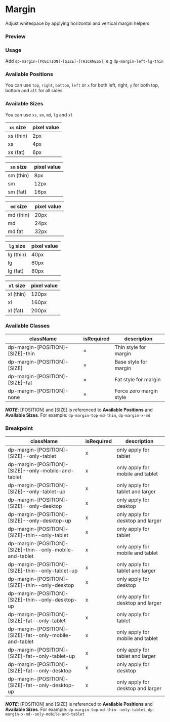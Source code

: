 # Margin
Adjust whitespace by applying horizontal and vertical margin helpers

### Preview
<!-- STORY -->

### Usage
Add `dp-margin-[POSITION]-[SIZE]-[THICKNESS]`, e.g `dp-margin-left-lg-thin`

### Available Positions
You can use `top`, `right`, `bottom`, `left` or `x` for both left, right, `y` for both top, bottom and `all` for all sides

### Available Sizes
You can use `xs`, `sm`, `md`, `lg` and `xl`

| `xs` size | pixel value |
| --------- | ----------- |
| xs (thin) | 2px         |
| xs        | 4px         |
| xs (fat)  | 6px         |

| `sm` size | pixel value |
| --------- | ----------- |
| sm (thin) | 8px         |
| sm        | 12px        |
| sm (fat)  | 16px        |

| `md` size | pixel value |
| --------- | ----------- |
| md (thin) | 20px        |
| md        | 24px        |
| md fat    | 32px        |

| `lg` size | pixel value |
| --------- | ----------- |
| lg (thin) | 40px        |
| lg        | 60px        |
| lg (fat)  | 80px        |

| `xl` size | pixel value |
| --------- | ----------- |
| xl (thin) | 120px       |
| xl        | 160px       |
| xl (fat)  | 200px       |

### Available Classes

| className                        | isRequired | description             |
| -------------------------------- | ---------- | ----------------------- |
| dp-margin-[POSITION]-[SIZE]-thin | ×          | Thin style for margin   |
| dp-margin-[POSITION]-[SIZE]      | ×          | Base style for margin   |
| dp-margin-[POSITION]-[SIZE]-fat  | ×          | Fat style for margin    |
| dp-margin-[POSITION]-none        | ×          | Force zero margin style |

***NOTE***: [POSITION] and [SIZE] is referenced to **Available Positions** and **Available Sizes**. For example: `dp-margin-top-md-thin`, `dp-margin-x-md`


### Breakpoint

| className                                                | isRequired | description                       |
| -------------------------------------------------------- | ---------- | --------------------------------- |
| dp-margin-[POSITION]-[SIZE]--only-tablet                 | x          | only apply for tablet             |
| dp-margin-[POSITION]-[SIZE]--only-mobile-and-tablet      | x          | only apply for mobile and tablet  |
| dp-margin-[POSITION]-[SIZE]--only-tablet-up              | x          | only apply for tablet and larger  |
| dp-margin-[POSITION]-[SIZE]--only-desktop                | x          | only apply for desktop            |
| dp-margin-[POSITION]-[SIZE]--only-desktop-up             | x          | only apply for desktop and larger |
| dp-margin-[POSITION]-[SIZE]-thin--only-tablet            | x          | only apply for tablet             |
| dp-margin-[POSITION]-[SIZE]-thin--only-mobile-and-tablet | x          | only apply for mobile and tablet  |
| dp-margin-[POSITION]-[SIZE]-thin--only-tablet-up         | x          | only apply for tablet and larger  |
| dp-margin-[POSITION]-[SIZE]-thin--only-desktop           | x          | only apply for desktop            |
| dp-margin-[POSITION]-[SIZE]-thin--only-desktop-up        | x          | only apply for desktop and larger |
| dp-margin-[POSITION]-[SIZE]-fat--only-tablet             | x          | only apply for tablet             |
| dp-margin-[POSITION]-[SIZE]-fat--only-mobile-and-tablet  | x          | only apply for mobile and tablet  |
| dp-margin-[POSITION]-[SIZE]-fat--only-tablet-up          | x          | only apply for tablet and larger  |
| dp-margin-[POSITION]-[SIZE]-fat--only-desktop            | x          | only apply for desktop            |
| dp-margin-[POSITION]-[SIZE]-fat--only-desktop-up         | x          | only apply for desktop and larger |

***NOTE***: [POSITION] and [SIZE] is referenced to **Available Positions** and **Available Sizes**.
For example: `dp-margin-top-md-thin--only-tablet`, `dp-margin-x-md--only-mobile-and-tablet`
